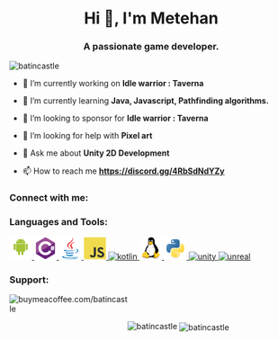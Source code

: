 <h1 align="center">Hi 👋, I'm Metehan</h1>
<h3 align="center">A passionate game developer.</h3>

<p align="left"> <img src="https://komarev.com/ghpvc/?username=batincastle&label=Profile%20views&color=0e75b6&style=flat" alt="batincastle" /> </p>

- 🔭 I’m currently working on **Idle warrior : Taverna**

- 🌱 I’m currently learning **Java, Javascript, Pathfinding algorithms.**

- 👯 I’m looking to sponsor for **Idle warrior : Taverna**

- 🤝 I’m looking for help with **Pixel art**

- 💬 Ask me about **Unity 2D Development**

- 📫 How to reach me **https://discord.gg/4RbSdNdYZy**

<h3 align="left">Connect with me:</h3>
<p align="left">
</p>

<h3 align="left">Languages and Tools:</h3>
<p align="left"> <a href="https://developer.android.com" target="_blank" rel="noreferrer"> <img src="https://raw.githubusercontent.com/devicons/devicon/master/icons/android/android-original-wordmark.svg" alt="android" width="40" height="40"/> </a> <a href="https://www.w3schools.com/cs/" target="_blank" rel="noreferrer"> <img src="https://raw.githubusercontent.com/devicons/devicon/master/icons/csharp/csharp-original.svg" alt="csharp" width="40" height="40"/> </a> <a href="https://www.java.com" target="_blank" rel="noreferrer"> <img src="https://raw.githubusercontent.com/devicons/devicon/master/icons/java/java-original.svg" alt="java" width="40" height="40"/> </a> <a href="https://developer.mozilla.org/en-US/docs/Web/JavaScript" target="_blank" rel="noreferrer"> <img src="https://raw.githubusercontent.com/devicons/devicon/master/icons/javascript/javascript-original.svg" alt="javascript" width="40" height="40"/> </a> <a href="https://kotlinlang.org" target="_blank" rel="noreferrer"> <img src="https://www.vectorlogo.zone/logos/kotlinlang/kotlinlang-icon.svg" alt="kotlin" width="40" height="40"/> </a> <a href="https://www.linux.org/" target="_blank" rel="noreferrer"> <img src="https://raw.githubusercontent.com/devicons/devicon/master/icons/linux/linux-original.svg" alt="linux" width="40" height="40"/> </a> <a href="https://www.python.org" target="_blank" rel="noreferrer"> <img src="https://raw.githubusercontent.com/devicons/devicon/master/icons/python/python-original.svg" alt="python" width="40" height="40"/> </a> <a href="https://unity.com/" target="_blank" rel="noreferrer"> <img src="https://www.vectorlogo.zone/logos/unity3d/unity3d-icon.svg" alt="unity" width="40" height="40"/> </a> <a href="https://unrealengine.com/" target="_blank" rel="noreferrer"> <img src="https://raw.githubusercontent.com/kenangundogan/fontisto/036b7eca71aab1bef8e6a0518f7329f13ed62f6b/icons/svg/brand/unreal-engine.svg" alt="unreal" width="40" height="40"/> </a> </p>

<h3 align="left">Support:</h3>
<p><a href="https://www.buymeacoffee.com/buymeacoffee.com/batincastle"> <img align="left" src="https://cdn.buymeacoffee.com/buttons/v2/default-yellow.png" height="50" width="210" alt="buymeacoffee.com/batincastle" /></a></p><br><br>

<p><img align="left" src="https://github-readme-stats.vercel.app/api/top-langs?username=batincastle&show_icons=true&locale=en&layout=compact" alt="batincastle" /></p>

<p>&nbsp;<img align="center" src="https://github-readme-stats.vercel.app/api?username=batincastle&show_icons=true&locale=en" alt="batincastle" /></p>

